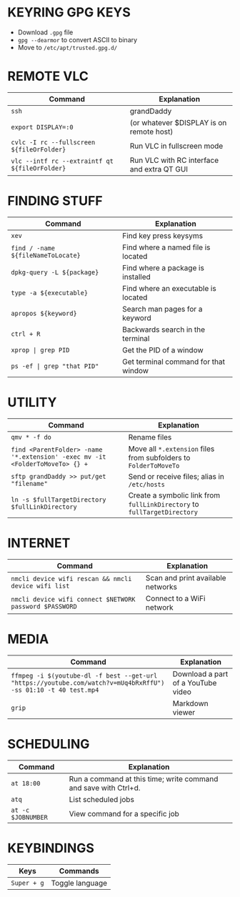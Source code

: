 # KEYRING GPG KEYS

- Download `.gpg` file
- `gpg --dearmor` to convert ASCII to binary
- Move to `/etc/apt/trusted.gpg.d/`

# REMOTE VLC

| Command                                        | Explanation                                |
| ---------------------------------------------- | ------------------------------------------ |
| `ssh`                                          | grandDaddy                                 |
| `export DISPLAY=:0`                            | (or whatever $DISPLAY is on remote host)   |
| `cvlc -I rc --fullscreen ${fileOrFolder}`      | Run VLC in fullscreen mode                 |
| `vlc --intf rc --extraintf qt ${fileOrFolder}` | Run VLC with RC interface and extra QT GUI |

# FINDING STUFF

| Command                            | Explanation                          |
| ---------------------------------- | ------------------------------------ |
| `xev`                              | Find key press keysyms               |
| `find / -name ${fileNameToLocate}` | Find where a named file is located   |
| `dpkg-query -L ${package}`         | Find where a package is installed    |
| `type -a ${executable}`            | Find where an executable is located  |
| `apropos ${keyword}`               | Search man pages for a keyword       |
| `ctrl + R`                         | Backwards search in the terminal     |
| `xprop \| grep PID`                | Get the PID of a window              |
| `ps -ef \| grep "that PID"`        | Get terminal command for that window |

# UTILITY

| Command                                                                      | Explanation                                                              |
| ---------------------------------------------------------------------------- | ------------------------------------------------------------------------ |
| `qmv * -f do`                                                                | Rename files                                                             |
| `find <ParentFolder> -name '*.extension' -exec mv -it <FolderToMoveTo> {} +` | Move all `*.extension` files from subfolders to `FolderToMoveTo`         |
| `sftp grandDaddy >> put/get "filename"`                                      | Send or receive files; alias in `/etc/hosts`                             |
| `ln -s $fullTargetDirectory $fullLinkDirectory`                              | Create a symbolic link from `fullLinkDirectory` to `fullTargetDirectory` |

# INTERNET

| Command                                                 | Explanation                       |
| ------------------------------------------------------- | --------------------------------- |
| `nmcli device wifi rescan && nmcli device wifi list`    | Scan and print available networks |
| `nmcli device wifi connect $NETWORK password $PASSWORD` | Connect to a WiFi network         |

# MEDIA

| Command                                                                                                        | Explanation                        |
| -------------------------------------------------------------------------------------------------------------- | ---------------------------------- |
| `ffmpeg -i $(youtube-dl -f best --get-url "https://youtube.com/watch?v=mUq4bRxRffU") -ss 01:10 -t 40 test.mp4` | Download a part of a YouTube video |
| `grip`                                                                                                         | Markdown viewer                    |

# SCHEDULING

| Command            | Explanation                                                     |
| ------------------ | --------------------------------------------------------------- |
| `at 18:00`         | Run a command at this time; write command and save with Ctrl+d. |
| `atq`              | List scheduled jobs                                             |
| `at -c $JOBNUMBER` | View command for a specific job                                 |

# KEYBINDINGS

| Keys        | Commands        |
| ----------- | --------------- |
| `Super + g` | Toggle language |
